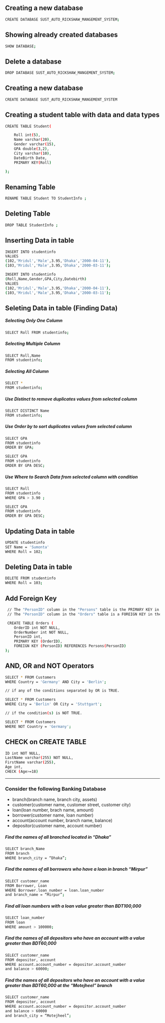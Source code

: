 
## Creating a new database

```bash
CREATE DATABASE SUST_AUTO_RICKSHAW_MANGEMENT_SYSTEM;
```


## Showing already created databases

```bash
SHOW DATABASE;
```

## Delete a database

```bash
DROP DATABASE SUST_AUTO_RICKSHAW_MANGEMENT_SYSTEM;
```

## Creating a new database

```bash
CREATE DATABASE SUST_AUTO_RICKSHAW_MANGEMENT_SYSTEM
```


## Creating a student table with data and data types

```bash
CREATE TABLE Student(

    Roll int(5),
    Name varchar(20),
    Gender varchar(15),
    GPA double(3,2),
    City varchar(10),
    DateBirth Date,
    PRIMARY KEY(Roll)
    
);
```
## Renaming Table

```bash
RENAME TABLE Student TO StudentInfo ;
```

## Deleting Table

```bash
DROP TABLE StudentInfo ;
```

## Inserting Data in table

```bash
INSERT INTO studentinfo
VALUES
(102,'Mridul','Male',3.95,'Dhaka','2000-04-11'),
(103,'Mridul','Male',3.95,'Dhaka','2000-03-11');
```
```bash
INSERT INTO studentinfo
(Roll,Name,Gender,GPA,City,Datebirth)
VALUES
(102,'Mridul','Male',3.95,'Dhaka','2000-04-11'),
(103,'Mridul','Male',3.95,'Dhaka','2000-03-11');
```

## Seleting Data in table (Finding Data)

##### Selecting Only One Column
```bash
SELECT Roll FROM studentinfo;
```
##### Selecting Multiple Column
```bash
SELECT Roll,Name 
FROM studentinfo;
```
##### Selecting All Column
```bash
SELECT *
FROM studentinfo;
```
##### Use Distinct to remove duplicates values from selected column
```bash
SELECT DISTINCT Name
FROM studentinfo;
```

##### Use Order by to sort duplicates values from selected column
```bash
SELECT GPA 
FROM studentinfo
ORDER BY GPA;
```
```bash
SELECT GPA 
FROM studentinfo
ORDER BY GPA DESC;
```

##### Use Where to Search Data from selected column with condition
```bash
SELECT Roll
FROM studentinfo
WHERE GPA > 3.90 ;
```
```bash
SELECT GPA 
FROM studentinfo
ORDER BY GPA DESC;
```

## Updating Data in table

```bash
UPDATE studentinfo
SET Name = 'Sumonta'
WHERE Roll = 102;
```

## Deleting Data in table

```bash
DELETE FROM studentinfo
WHERE Roll = 103;
```

## Add Foreign Key
```bash
 // The "PersonID" column in the "Persons" table is the PRIMARY KEY in the "Persons" table.
 // The "PersonID" column in the "Orders" table is a FOREIGN KEY in the "Orders" table.

 CREATE TABLE Orders (
    OrderID int NOT NULL,
    OrderNumber int NOT NULL,
    PersonID int,
    PRIMARY KEY (OrderID),
    FOREIGN KEY (PersonID) REFERENCES Persons(PersonID)
);

```

## AND, OR and NOT Operators
```bash
SELECT * FROM Customers
WHERE Country = 'Germany' AND City = 'Berlin';
```
```bash
// if any of the conditions separated by OR is TRUE.

SELECT * FROM Customers
WHERE City = 'Berlin' OR City = 'Stuttgart';
```

```bash
// if the condition(s) is NOT TRUE.

SELECT * FROM Customers
WHERE NOT Country = 'Germany';
``` 

## CHECK on CREATE TABLE
```bash
ID int NOT NULL,
LastName varchar(255) NOT NULL,
FirstName varchar(255),
Age int,
CHECK (Age>=18)
```




<hr>

### Consider the following Banking Database

- branch(branch name, branch city, assets)
- customer(customer name, customer street, customer city)
- loan(loan number, brach name, amount)
- borrower(customer name, loan number)
- account(account number, branch name, balance)
- depositor(customer name, account number)

##### Find the names of all branched located in “Dhaka”

```bash
SELECT branch_Name 
FROM branch
WHERE branch_city = “Dhaka”; 
```

##### Find the names of all borrowers who have a loan in branch “Mirpur”

```bash
SELECT customer_name
FROM Borrower, Loan 
WHERE Borrower.loan_number = loan.loan_number 
and branch_name = “Mirpur”;
```

##### Find all loan numbers with a loan value greater than BDT100,000

```bash
SELECT loan_number 
FROM loan
WHERE amount > 100000;
```

##### Find the names of all depositors who have an account with a value greater than BDT60,000

```bash
SELECT customer_name
FROM depositor, account
WHERE account.account_number = depositor.account_number 
and balance > 60000;
```

##### Find the names of all depositors who have an account with a value greater than BDT60,000 at the “Motejheel” branch

```bash
SELECT customer_name
FROM depositor, account
WHERE account.account_number = depositor.account_number 
and balance > 60000
and branch_city = “Motejheel”; 
```




